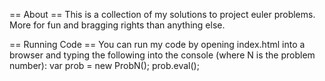 == About ==
This is a collection of my solutions to project euler problems.  More for fun and bragging rights than anything else.

== Running Code ==
You can run my code by opening index.html into a browser and typing the following into the console (where N is the problem number):
	var prob = new ProbN();
	prob.eval();
